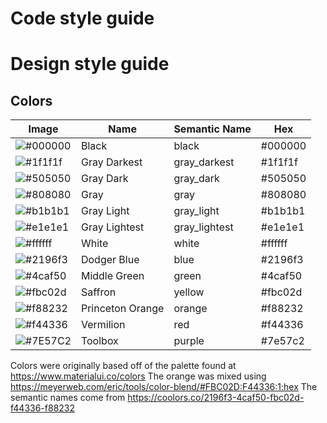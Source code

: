 # Code style guide

# Design style guide

## Colors

Image | Name | Semantic Name | Hex
--- | --- | --- | ---
![#000000](https://placehold.it/60x14/000000/000000?text=+) | Black | black | #000000
![#1f1f1f](https://placehold.it/60x14/7E57C2/1f1f1f?text=+) | Gray Darkest | gray_darkest | #1f1f1f
![#505050](https://placehold.it/60x14/505050/000000?text=+) | Gray Dark | gray_dark | #505050
![#808080](https://placehold.it/15/808080/000000?text=+) | Gray | gray | #808080
![#b1b1b1](https://placehold.it/15/b1b1b1/000000?text=+) | Gray Light | gray_light | #b1b1b1
![#e1e1e1](https://placehold.it/15/e1e1e1/000000?text=+) | Gray Lightest | gray_lightest | #e1e1e1
![#ffffff](https://placehold.it/15/ffffff/000000?text=+) | White | white | #ffffff
![#2196f3](https://placehold.it/15/2196f3/000000?text=+) | Dodger Blue | blue | #2196f3
![#4caf50](https://placehold.it/15/4caf50/000000?text=+) | Middle Green | green | #4caf50
![#fbc02d](https://placehold.it/15/fbc02d/000000?text=+) | Saffron | yellow | #fbc02d
![#f88232](https://placehold.it/15/f88232/000000?text=+) | Princeton Orange | orange | #f88232
![#f44336](https://placehold.it/15/f44336/000000?text=+) | Vermilion | red | #f44336
![#7E57C2](https://placehold.it/15/7E57C2/000000?text=+) | Toolbox | purple | #7e57c2

Colors were originally based off of the palette found at https://www.materialui.co/colors
The orange was mixed using https://meyerweb.com/eric/tools/color-blend/#FBC02D:F44336:1:hex
The semantic names come from https://coolors.co/2196f3-4caf50-fbc02d-f44336-f88232
